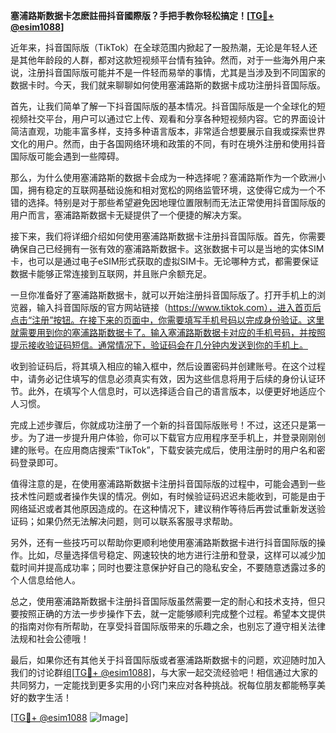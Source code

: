 **塞浦路斯数据卡怎麽註冊抖音國際版？手把手教你轻松搞定！[[TG💪+ @esim1088](https://t.me/s/esim1088)]**

近年来，抖音国际版（TikTok）在全球范围内掀起了一股热潮，无论是年轻人还是其他年龄段的人群，都对这款短视频平台情有独钟。然而，对于一些海外用户来说，注册抖音国际版可能并不是一件轻而易举的事情，尤其是当涉及到不同国家的数据卡时。今天，我们就来聊聊如何使用塞浦路斯的数据卡成功注册抖音国际版。

首先，让我们简单了解一下抖音国际版的基本情况。抖音国际版是一个全球化的短视频社交平台，用户可以通过它上传、观看和分享各种短视频内容。它的界面设计简洁直观，功能丰富多样，支持多种语言版本，非常适合想要展示自我或探索世界文化的用户。然而，由于各国网络环境和政策的不同，有时在境外注册和使用抖音国际版可能会遇到一些障碍。

那么，为什么使用塞浦路斯的数据卡会成为一种选择呢？塞浦路斯作为一个欧洲小国，拥有稳定的互联网基础设施和相对宽松的网络监管环境，这使得它成为一个不错的选择。特别是对于那些希望避免因地理位置限制而无法正常使用抖音国际版的用户而言，塞浦路斯数据卡无疑提供了一个便捷的解决方案。

接下来，我们将详细介绍如何使用塞浦路斯数据卡注册抖音国际版。首先，你需要确保自己已经拥有一张有效的塞浦路斯数据卡。这张数据卡可以是当地的实体SIM卡，也可以是通过电子eSIM形式获取的虚拟SIM卡。无论哪种方式，都需要保证数据卡能够正常连接到互联网，并且账户余额充足。

一旦你准备好了塞浦路斯数据卡，就可以开始注册抖音国际版了。打开手机上的浏览器，输入抖音国际版的官方网站链接（https://www.tiktok.com），进入首页后点击“注册”按钮。在接下来的页面中，你需要填写手机号码以完成身份验证。这里就需要用到你的塞浦路斯数据卡了。输入塞浦路斯数据卡对应的手机号码，并按照提示接收验证码短信。通常情况下，验证码会在几分钟内发送到你的手机上。

收到验证码后，将其填入相应的输入框中，然后设置密码并创建账号。在这个过程中，请务必记住填写的信息必须真实有效，因为这些信息将用于后续的身份认证环节。此外，在填写个人信息时，可以选择适合自己的语言版本，以便更好地适应个人习惯。

完成上述步骤后，你就成功注册了一个新的抖音国际版账号！不过，这还只是第一步。为了进一步提升用户体验，你可以下载官方应用程序至手机上，并登录刚刚创建的账号。在应用商店搜索“TikTok”，下载安装完成后，使用注册时的用户名和密码登录即可。

值得注意的是，在使用塞浦路斯数据卡注册抖音国际版的过程中，可能会遇到一些技术性问题或者操作失误的情况。例如，有时候验证码迟迟未能收到，可能是由于网络延迟或者其他原因造成的。在这种情况下，建议稍作等待后再尝试重新发送验证码；如果仍然无法解决问题，则可以联系客服寻求帮助。

另外，还有一些技巧可以帮助你更顺利地使用塞浦路斯数据卡进行抖音国际版的操作。比如，尽量选择信号稳定、网速较快的地方进行注册和登录，这样可以减少加载时间并提高成功率；同时也要注意保护好自己的隐私安全，不要随意透露过多的个人信息给他人。

总之，使用塞浦路斯数据卡注册抖音国际版虽然需要一定的耐心和技术支持，但只要按照正确的方法一步步操作下去，就一定能够顺利完成整个过程。希望本文提供的指南对你有所帮助，在享受抖音国际版带来的乐趣之余，也别忘了遵守相关法律法规和社会公德哦！

最后，如果你还有其他关于抖音国际版或者塞浦路斯数据卡的问题，欢迎随时加入我们的讨论群组[[TG💪+ @esim1088](https://t.me/s/esim1088)]，与大家一起交流经验吧！相信通过大家的共同努力，一定能找到更多实用的小窍门来应对各种挑战。祝每位朋友都能畅享美好的数字生活！

[[TG💪+ @esim1088](https://t.me/s/esim1088) ![Image](https://i.postimg.cc/4NQfJmqS/Snipaste-2025-05-13-00-14-12.png)]